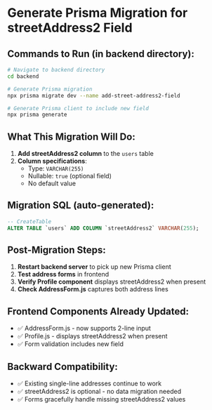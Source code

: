 # Generate Prisma Migration for streetAddress2 Field

## Commands to Run (in backend directory):

```bash
# Navigate to backend directory
cd backend

# Generate Prisma migration
npx prisma migrate dev --name add-street-address2-field

# Generate Prisma client to include new field
npx prisma generate
```

## What This Migration Will Do:

1. **Add streetAddress2 column** to the `users` table
2. **Column specifications**:
   - Type: `VARCHAR(255)`
   - Nullable: `true` (optional field)
   - No default value

## Migration SQL (auto-generated):
```sql
-- CreateTable
ALTER TABLE `users` ADD COLUMN `streetAddress2` VARCHAR(255);
```

## Post-Migration Steps:

1. **Restart backend server** to pick up new Prisma client
2. **Test address forms** in frontend
3. **Verify Profile component** displays streetAddress2 when present
4. **Check AddressForm.js** captures both address lines

## Frontend Components Already Updated:
- ✅ AddressForm.js - now supports 2-line input
- ✅ Profile.js - displays streetAddress2 when present
- ✅ Form validation includes new field

## Backward Compatibility:
- ✅ Existing single-line addresses continue to work
- ✅ streetAddress2 is optional - no data migration needed
- ✅ Forms gracefully handle missing streetAddress2 values
